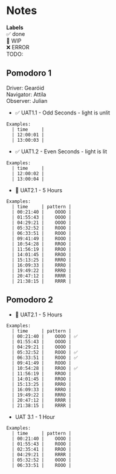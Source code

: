 # Notes

**Labels**  
✅ done  
🚧 WIP  
❌ ERROR  
TODO:

## Pomodoro 1

Driver: Gearóid  
Navigator: Attila  
Observer: Julian

- ✅ UAT1.1 - Odd Seconds - light is unlit

```
Examples:
  | time     |
  | 12:00:01 |
  | 13:00:03 |
```

- ✅ UAT1.2 - Even Seconds - light is lit

```
Examples:
  | time     |
  | 12:00:02 |
  | 13:00:04 |
```

- 🚧 UAT2.1 - 5 Hours

```
Examples:
  | time     | pattern |
  | 00:21:40 |    OOOO |
  | 01:55:43 |    OOOO |
  | 04:29:21 |    OOOO |
  | 05:32:52 |    ROOO |
  | 06:33:51 |    ROOO |
  | 09:41:49 |    ROOO |
  | 10:54:28 |    RROO |
  | 11:56:19 |    RROO |
  | 14:01:45 |    RROO |
  | 15:13:25 |    RRRO |
  | 16:09:33 |    RRRO |
  | 19:49:22 |    RRRO |
  | 20:47:12 |    RRRR |
  | 21:38:15 |    RRRR |
```

## Pomodoro 2

- 🚧 UAT2.1 - 5 Hours

```
Examples:
  | time     | pattern |
  | 00:21:40 |    OOOO | ✅
  | 01:55:43 |    OOOO |
  | 04:29:21 |    OOOO |
  | 05:32:52 |    ROOO | ✅
  | 06:33:51 |    ROOO | ✅
  | 09:41:49 |    ROOO |
  | 10:54:28 |    RROO | ✅
  | 11:56:19 |    RROO |
  | 14:01:45 |    RROO |
  | 15:13:25 |    RRRO |
  | 16:09:33 |    RRRO |
  | 19:49:22 |    RRRO |
  | 20:47:12 |    RRRR |
  | 21:38:15 |    RRRR |
```

- UAT 3.1 - 1 Hour

```
Examples:
  | time     | pattern |
  | 00:21:40 |    OOOO |
  | 01:55:43 |    ROOO |
  | 02:35:41 |    RROO |
  | 04:29:21 |    RRRR |
  | 05:32:52 |    0OOO |
  | 06:33:51 |    ROOO |
```
